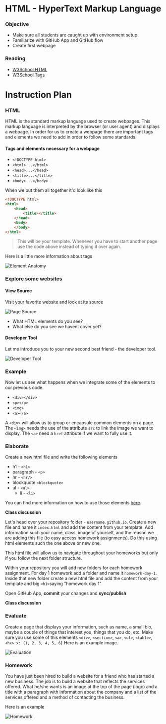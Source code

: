 # HTML - HyperText Markup Language

### Objective

* Make sure all students are caught up with environment setup
* Familiarize with GitHub App and GitHub flow
* Create first webpage

### Reading

* [W3School HTML](http://www.w3schools.com/html/default.asp)
* [W3School Tags](http://www.w3schools.com/tags/default.asp)

# Instruction Plan

### HTML

HTML is the standard markup language used to create webpages. This markup language is interpreted by the browser (or user agent) and displays a webpage. In order for us to create a webpage there are important tags and elements we need to add in order to follow some standards.

#### Tags and elements necessary for a webpage

* `<!DOCTYPE html>`
* `<html>...</html>`
* `<head>...</head>`
* `<title>...</title>`
* `<body>...</body>`

When we put them all together it'd look like this

```html
<!DOCTYPE html>
<html>
    <head>
        <title></title>
    </head>
    <body>
    </body>
</html>

```
> This will be your template. Whenever you have to start another page use the code above instead of typing it over again.

Here is a little more information about tags

![Element Anatomy](../images/01/tags.jpg)

### Explore some websites

#### View Source

Visit your favorite website and look at its source

![Page Source](../images/01/page-source.gif)

* What HTML elements do you see?
* What else do you see we havent cover yet?

#### Developer Tool

Let me introduce you to your new second best friend - the developer tool.

![Developer Tool](../images/01/developer-tool.gif)

### Example

Now let us see what happens when we integrate some of the elements to our previous code.

* `<div></div>`
* `<p></p>`
* `<img>`
* `<a></a>`

A `<div>` will allow us to group or encapsule common elements on a page. The `<img>` needs the use of the attribute `src` to link the image we want to display. The `<a>` need a `href` attribute if we want to fully use it.

### Elaborate 

Create a new html file and write the following elements   
* h1 - `<h1>`
* paragraph - `<p>`
* hr - `<hr/>`
* blockquote `<blockquote>`
* ul - `<ul>`
    * li - `<li>`
    
You can find more information on how to use those elements [here](http://www.w3schools.com/tags/default.asp).

**Class discussion**

Let's head over your repository folder - `username.github.io`. Create a new file and name it `index.html` and add the content from your template. Add information such your name, class, image of yourself, and the reason we are adding this file (to easy access homework assignments). Do this using html elements such the one above or new one.

This html file will allow us to navigate throughout your homeworks but only if you follow the next folder structure.

Within your repository you will add new folders for each homework assignment. For day 1 homework add a folder and name it `homework-day-1`. Inside that new folder create a new html file and add the content from your template and big `<h1>`saying "homework day 1"

Open GitHub App, **commit** your changes and **sync/publish**

**Class discussion**

### Evaluate 

Create a page that displays your information, such as name, a small bio, maybe a couple of things that interest you, things that you do, etc. Make sure you use some of this elements `<div>`, `<section>`, `<a>`, `<ul>`, `<table>`, `<hx> x: {1, 2, 3, 4, 5, 6}` 
Here is an example image.

![Evaluation](../images/01/evaluation.jpg)

### Homework

You have just been hired to build a website for a friend who has started a new business. The job is to build a website that reflects the services offered. What he/she wants is an image at the top of the page (logo) and a title with a paragraph with information about the company and a list of the services offered and a method of contacting the business.

Here is an example

![Homework](../images/01/homework.jpg)